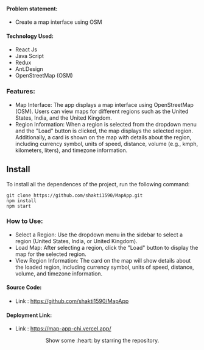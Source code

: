 #### Problem statement:
 - Create a map interface using OSM

#### Technology Used:
 - React Js
 - Java Script
 - Redux
 - Ant.Design
 - OpenStreetMap (OSM)

### Features:
 - Map Interface: The app displays a map interface using OpenStreetMap (OSM). Users can view maps for different regions such as the United States, India, and the 
                  United Kingdom.
 - Region Information: When a region is selected from the dropdown menu and the "Load" button is clicked, the map displays the selected region. Additionally, a 
                       card is shown on the map with details about the region, including currency symbol, units of speed, distance, volume (e.g., kmph, kilometers, 
                       liters), and timezone information.


 ## Install

To install all the dependences of the project, run the following command:

    git clone https://github.com/shakti1590/MapApp.git
    npm install
    npm start


### How to Use:

- Select a Region: Use the dropdown menu in the sidebar to select a region (United States, India, or United Kingdom).
- Load Map: After selecting a region, click the "Load" button to display the map for the selected region.
- View Region Information: The card on the map will show details about the loaded region, including currency symbol, units of speed, distance, volume, and timezone information.

#### Source Code:
 - Link : https://github.com/shakti1590/MapApp


#### Deployment Link:
 - Link : https://map-app-chi.vercel.app/


<p align="center">
  Show some :heart: by starring the repository.
</p>
